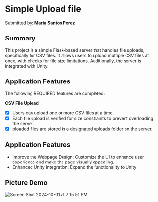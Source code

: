 # Simple Upload file

Submitted by: **Maria Santos Perez**

## Summary

This project is a simple Flask-based server that handles file uploads, specifically for CSV files. It allows users to upload multiple CSV files at once, with checks for file size limitations. Additionally, the server is integrated with Unity.

## Application Features

The following REQUIRED features are completed:

**CSV File Upload**
- [X] Users can upload one or more CSV files at a time.
- [X] Each file upload is verified for size constraints to prevent overloading the server.
- [X] ploaded files are stored in a designated uploads folder on the server.

## Application Features
- Improve the Webpage Design: Customize the UI to enhance user experience and make the page visually appealing.
- Enhanced Unity Integration: Expand the functionality to Unity

## Picture Demo
![Screen Shot 2024-10-01 at 7 15 51 PM](https://github.com/user-attachments/assets/53707308-bf9a-45f5-9b23-25d478ca9cdb)

